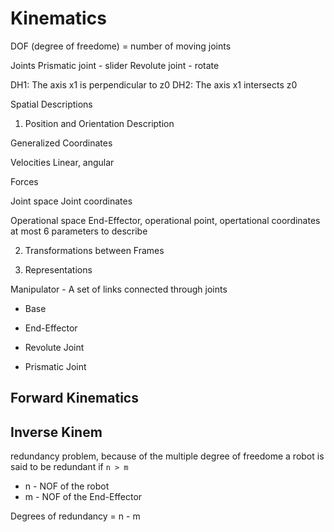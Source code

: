 # Kinematics

DOF (degree of freedome) = number of moving joints 

Joints
Prismatic joint - slider
Revolute joint - rotate


DH1: The axis x1 is perpendicular to z0
DH2: The axis x1 intersects z0



Spatial Descriptions
1. Position and Orientation Description


Generalized Coordinates



Velocities
Linear, angular

Forces 

Joint space
Joint coordinates

Operational space
End-Effector, operational point, opertational coordinates
at most 6 parameters to describe

2. Transformations between Frames


3. Representations

Manipulator - A set of links connected through joints
* Base
* End-Effector

* Revolute Joint
* Prismatic Joint

## Forward Kinematics


## Inverse Kinem

redundancy problem, because of the multiple degree of freedome
a robot is said to be redundant if `n > m`
* n - NOF of the robot
* m - NOF of the End-Effector

Degrees of redundancy = n - m
